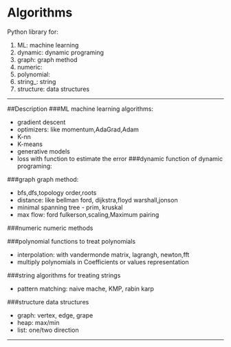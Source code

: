 # Algorithms
Python library for:
1. ML: machine learning
2. dynamic: dynamic programing
3. graph: graph method
4. numeric:
5. polynomial: 
6. string_: string
7. structure: data structures
---
##Description
###ML
machine learning algorithms:
* gradient descent
* optimizers: like momentum,AdaGrad,Adam  
* K-nn
* K-means
* generative models
* loss with function to estimate the error
###dynamic
function of dynamic programing:

###graph
graph method:
* bfs,dfs,topology order,roots 
* distance: like bellman ford, dijkstra,floyd warshall,jonson
* minimal spanning tree - prim, kruskal
* max flow: ford fulkerson,scaling,Maximum pairing

###numeric
numeric methods

###polynomial
functions to treat polynomials
* interpolation: with vandermonde matrix, lagrangh, newton,fft
* multiply polynomials in Coefficients or values representation

###string
algorithms for treating strings
* pattern matching: naive mache, KMP, rabin karp

###structure
data structures
* graph: vertex, edge, grape
* heap: max/min
* list: one/two direction
---

